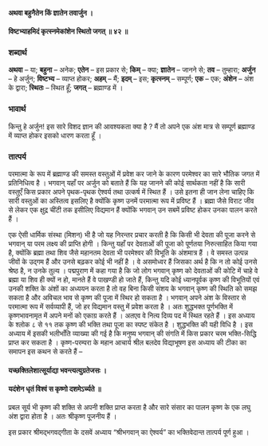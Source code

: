 #### अथवा बहुनैतेन किं ज्ञातेन तवार्जुन ।
#### विष्टभ्याहमिदं कृत्स्नमेकांशेन स्थितो जगत् ॥ ४२ ॥

### शब्दार्थ

**अथवा** – या; **बहुना** – अनेक; **एतेन** – इस प्रकार से; **किम्** – क्या; **ज्ञातेन** – जानने से; **तव** – तुम्हारा; **अर्जुन** – हे अर्जुन; **विष्टभ्य** – व्याप्त होकर; **अहम्** – मैं; **इदम्** – इस; **कृत्स्नम्** – सम्पूर्ण; **एक** – एक; **अंशेन** – अंश के द्वारा; **स्थितः** – स्थित हूँ; **जगत्** – ब्रह्माण्ड में ।

### भावार्थ

किन्तु हे अर्जुन! इस सारे विशद ज्ञान की आवश्यकता क्या है ? मैं तो अपने एक अंश मात्र से सम्पूर्ण ब्रह्माण्ड में व्याप्त होकर इसको धारण करता हूँ ।

### तात्पर्य

परमात्मा के रूप में ब्रह्माण्ड की समस्त वस्तुओं में प्रवेश कर जाने के कारण परमेश्वर का सारे भौतिक जगत में प्रतिनिधित्व है । भगवान् यहाँ पर अर्जुन को बताते हैं कि यह जानने की कोई सार्थकता नहीं है कि सारी वस्तुएँ किस प्रकार अपने पृथक-पृथक ऐश्वर्य तथा उत्कर्ष में स्थित हैं । उसे इतना ही जान लेना चाहिए कि सारी वस्तुओं का अस्तित्व इसलिए है क्योंकि कृष्ण उनमें परमात्मा रूप में प्रविष्ट हैं । ब्रह्मा जैसे विराट जीव से लेकर एक क्षुद्र चींटी तक इसीलिए विद्यमान हैं क्योंकि भगवान् उन सबमें प्रविष्ट होकर उनका पालन करते हैं ।

एक ऐसी धार्मिक संस्था (मिशन) भी है जो यह निरन्तर प्रचार करती है कि किसी भी देवता की पूजा करने से भगवान् या परम लक्ष्य की प्राप्ति होगी । किन्तु यहाँ पर देवताओं की पूजा को पूर्णतया निरुत्साहित किया गया है, क्योंकि ब्रह्मा तथा शिव जैसे महानतम देवता भी परमेश्वर की विभूति के अंशमात्र हैं । वे समस्त उत्पन्न जीवों के उद्गम हैं और उनसे बढ़कर कोई भी नहीं है । वे असमोध्वर हैं जिसका अर्थ है कि न तो कोई उनसे श्रेष्ठ है, न उनके तुल्य । पद्मपुराण में कहा गया है कि जो लोग भगवान् कृष्ण को देवताओं की कोटि में चाहे वे ब्रह्मा या शिव ही क्यों न हो, मानते हैं वे पाखण्डी हो जाते हैं, किन्तु यदि कोई ध्यानपूर्वक कृष्ण की विभूतियों एवं उनकी शक्ति के अंशों का अध्ययन करता है तो वह बिना किसी संशय के भगवान् कृष्ण की स्थिति को समझ सकता है और अविचल भाव से कृष्ण की पूजा में स्थिर हो सकता है । भगवान् अपने अंश के विस्तार से परमात्मा रूप में सर्वव्यापी हैं, जो हर विद्यमान वस्तु में प्रवेश करता है । अतः शुद्धभक्त पूर्णभक्ति में कृष्णभावनामृत में अपने मनों को एकाग्र करते हैं । अतएव वे नित्य दिव्य पद में स्थित रहते हैं । इस अध्याय के श्लोक ८ से ११ तक कृष्ण की भक्ति तथा पूजा का स्पष्ट संकेत है । शुद्धभक्ति की यही विधि है । इस अध्याय में इसकी भलीभाँति व्याख्या की गई है कि मनुष्य भगवान् की संगति में किस प्रकार चरम भक्ति-सिद्धि प्राप्त कर सकता है । कृष्ण-परम्परा के महान आचार्य श्रील बलदेव विद्याभूषण इस अध्याय की टीका का समापन इस कथन से करते हैं – 

#### यच्छक्तिलेशात्सूर्याद्या भवन्त्यत्युग्रतेजसः ।
#### यदंशेन धृतं विश्वं स कृष्णो दशमेऽर्च्यते ॥

प्रबल सूर्य भी कृष्ण की शक्ति से अपनी शक्ति प्राप्त करता है और सारे संसार का पालन कृष्ण के एक लघु अंश द्वारा होता है । अतः श्रीकृष्ण पूजनीय हैं ।

इस प्रकार श्रीमद्भगवद्गीता के दसवें अध्याय “श्रीभगवान् का ऐश्वर्य” का भक्तिवेदान्त तात्पर्य पूर्ण हुआ ।